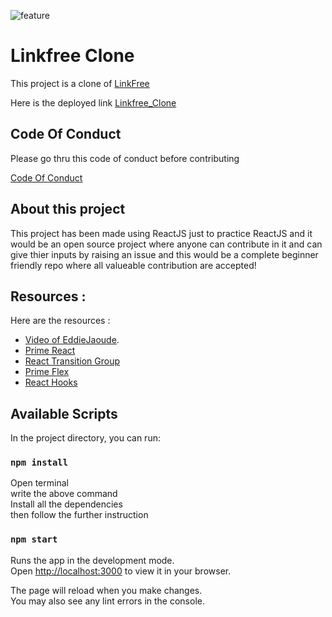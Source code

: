 ![feature](https://user-images.githubusercontent.com/32031706/222640620-7655ef83-d420-470d-acbc-51a8d4d7cd18.png)

# Linkfree Clone

This project is a clone of [LinkFree](https://linkfree.eddiehub.io)

Here is the deployed link [Linkfree_Clone](linkfree-clone.vercel.app)

## Code Of Conduct 
Please go thru this code of conduct before contributing

[Code Of Conduct](https://github.com/himanshu1221/linkfree_clone/blob/master/CODE_OF_CONDUCT.md)

## About this project

This project has been made using ReactJS just to practice ReactJS and it would be an open source project where anyone can contribute in it and can give thier inputs by raising an issue and this would be a complete beginner friendly repo where all valueable contribution are accepted!

## Resources :

Here are the resources :

- [Video of EddieJaoude](https://www.youtube.com/watch?v=Jorl_vcp-Ew&list=LL&index=1&ab_channel=EddieJaoude).
- [Prime React](https://primereact.org/installation/)
- [React Transition Group](https://www.npmjs.com/package/react-transition-group)
- [Prime Flex](https://www.primefaces.org/primeflex/)
- [React Hooks](https://reactjs.org/docs/hooks-intro.html)

## Available Scripts

In the project directory, you can run:

### `npm install`

Open terminal \
write the above command \
Install all the dependencies \
then follow the further instruction

### `npm start`

Runs the app in the development mode.\
Open [http://localhost:3000](http://localhost:3000) to view it in your browser.

The page will reload when you make changes.\
You may also see any lint errors in the console.
